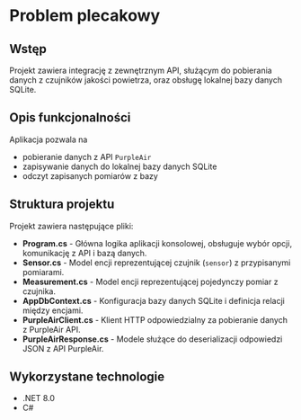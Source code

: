 # Problem plecakowy
 
 ## Wstęp
 Projekt zawiera integrację z zewnętrznym API, służącym do pobierania danych z czujników jakości powietrza, oraz obsługę lokalnej bazy danych SQLite.
 
 ## Opis funkcjonalności
 Aplikacja pozwala na 
 - pobieranie danych z API ```PurpleAir```
 - zapisywanie danych do lokalnej bazy danych SQLite
 - odczyt zapisanych pomiarów z bazy

 ## Struktura projektu
 Projekt zawiera następujące pliki:
 - **Program.cs** - Główna logika aplikacji konsolowej, obsługuje wybór opcji, komunikację z API i bazą danych.
 - **Sensor.cs** - Model encji reprezentującej czujnik (```sensor```) z przypisanymi pomiarami.
 - **Measurement.cs** - Model encji reprezentującej pojedynczy pomiar z czujnika.
 - **AppDbContext.cs** - Konfiguracja bazy danych SQLite i definicja relacji między encjami.
 - **PurpleAirClient.cs** - Klient HTTP odpowiedzialny za pobieranie danych z PurpleAir API.
 - **PurpleAirResponse.cs** - Modele służące do deserializacji odpowiedzi JSON z API PurpleAir.

 ## Wykorzystane technologie
 - .NET 8.0
 - C#
